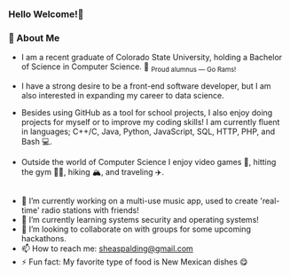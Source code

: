 ### Hello Welcome!👋
### :rocket: About Me
- I am a recent graduate of Colorado State University, holding a Bachelor of Science in Computer Science. :ram: <sub>Proud alumnus — Go Rams!</sub>
- I have a strong desire to be a front-end software developer, but I am also interested in expanding my career to data science.

- Besides using GitHub as a tool for school projects, I also enjoy doing projects for myself or to improve my coding skills! I am currently fluent in languages; C++/C, Java, Python, JavaScript, SQL, HTTP, PHP, and Bash :computer:.

- Outside the world of Computer Science I enjoy video games :space_invader:, hitting the gym :weight_lifting_woman:, hiking :mountain_snow:, and traveling :airplane:.


##
- 🔭 I’m currently working on a multi-use music app, used to create 'real-time' radio stations with friends!
- 🌱 I’m currently learning systems security and operating systems!
- 👯 I’m looking to collaborate on with groups for some upcoming hackathons.
- 📫 How to reach me: sheaspalding@gmail.com
- ⚡ Fun fact: My favorite type of food is New Mexican dishes 😋
##
